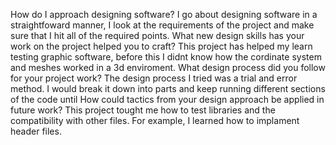 How do I approach designing software?
I go about designing software in a straightfoward manner, I look at the requirements of the project and make sure that I hit all of the required points.
What new design skills has your work on the project helped you to craft?
This project has helped my learn testing graphic software, before this I didnt know how the cordinate system and meshes worked in a 3d enviroment.
What design process did you follow for your project work?
The design process I tried was a trial and error method. I would break it down into parts and keep running different sections of the code until 
How could tactics from your design approach be applied in future work?
This project tought me how to test libraries and the compatibility with other files. For example, I learned how to implament header files.
